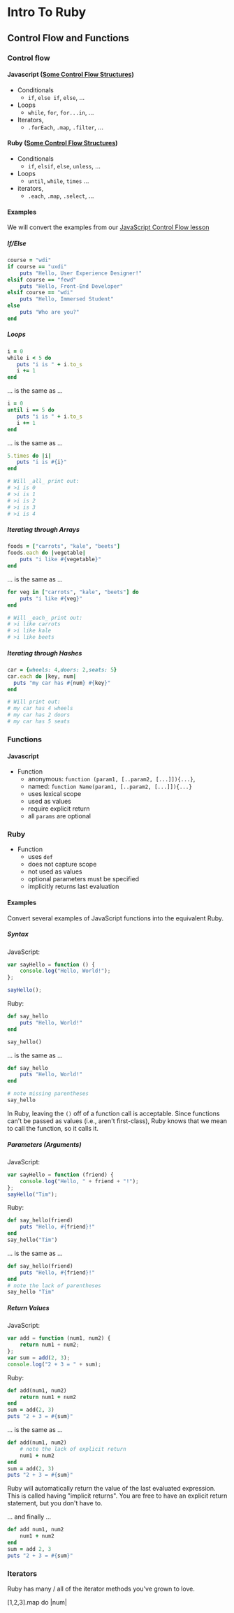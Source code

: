 # Intro To Ruby
## Control Flow and Functions

### Control flow

#### Javascript ([Some Control Flow Structures](https://developer.mozilla.org/en-US/docs/Web/JavaScript/Guide/Statements))

* Conditionals
    * `if`, `else if`, `else`, ...
* Loops
    * `while`,  `for`, `for...in`, ...
* Iterators,
    * `.forEach`, `.map`, `.filter`, ...

#### Ruby ([Some Control Flow Structures](http://en.wikibooks.org/wiki/Ruby_Programming/Syntax/Control_Structures))

* Conditionals
    * `if`, `elsif`, `else`, `unless`, ...
* Loops
    * `until`, `while`, `times` ...
* iterators,
    * `.each`, `.map`, `.select`, ...

#### Examples

We will convert the examples from our
[JavaScript Control Flow lesson](https://github.com/wdi-sf-fall/notes/blob/master/week_01_fundamentals/day_3_intro_to_javascript/dusk_control_flow_and_functions/control_flow.md)

##### If/Else #####

```ruby
course = "wdi"
if course == "uxdi"
    puts "Hello, User Experience Designer!"
elsif course == "fewd"
    puts "Hello, Front-End Developer"
elsif course == "wdi"
    puts "Hello, Immersed Student"
else
    puts "Who are you?"
end
```

##### Loops #####

```ruby
i = 0
while i < 5 do
   puts "i is " + i.to_s
   i += 1
end
```
... is the same as ...

```ruby
i = 0
until i == 5 do
   puts "i is " + i.to_s
   i += 1
end
```
... is the same as ...

```ruby
5.times do |i|
   puts "i is #{i}"
end

# Will _all_ print out:
# >i is 0
# >i is 1
# >i is 2
# >i is 3
# >i is 4
```
##### Iterating through Arrays #####

```ruby
foods = ["carrots", "kale", "beets"]
foods.each do |vegetable|
    puts "i like #{vegetable}"
end
```
... is the same as ...

```ruby
for veg in ["carrots", "kale", "beets"] do
    puts "i like #{veg}"
end

# Will _each_ print out:
# >i like carrots
# >i like kale
# >i like beets
```
##### Iterating through Hashes #####

```ruby
car = {wheels: 4,doors: 2,seats: 5}
car.each do |key, num|
  puts "my car has #{num} #{key}"
end

# Will print out:
# my car has 4 wheels
# my car has 2 doors
# my car has 5 seats
```
### Functions

#### Javascript

* Function
    * anonymous: `function (param1, [..param2, [...]]){...}`,
    * named: `function Name(param1, [..param2, [...]]){...}`
    * uses lexical scope
    * used as values
    * require explicit return
    * all `params` are optional

### Ruby

* Function
    * uses `def`
    * does not capture scope
    * not used as values
    * optional parameters must be specified
    * implicitly returns last evaluation

#### Examples

Convert several examples of JavaScript functions into the equivalent
Ruby.


##### Syntax #####

JavaScript:

```javascript
var sayHello = function () {
    console.log("Hello, World!");
};

sayHello();
```

Ruby:

```ruby
def say_hello
    puts "Hello, World!"
end

say_hello()
```

... is the same as ...

```ruby
def say_hello
    puts "Hello, World!"
end

# note missing parentheses
say_hello
```

In Ruby, leaving the `()` off of a function call is acceptable. Since
functions can't be passed as values (i.e., aren't first-class), Ruby
knows that we mean to call the function, so it calls it.

##### Parameters (Arguments) #####

JavaScript:

```javascript
var sayHello = function (friend) {
    console.log("Hello, " + friend + "!");
};
sayHello("Tim");
```

Ruby:

```ruby
def say_hello(friend)
    puts "Hello, #{friend}!"
end
say_hello("Tim")
```

... is the same as ...

```ruby
def say_hello(friend)
    puts "Hello, #{friend}!"
end
# note the lack of parentheses
say_hello "Tim"
```

##### Return Values #####

JavaScript:

```javascript
var add = function (num1, num2) {
    return num1 + num2;
};
var sum = add(2, 3);
console.log("2 + 3 = " + sum);
```

Ruby:

```ruby
def add(num1, num2)
    return num1 + num2
end
sum = add(2, 3)
puts "2 + 3 = #{sum}"
```

... is the same as ...

```ruby
def add(num1, num2)
    # note the lack of explicit return
    num1 + num2
end
sum = add(2, 3)
puts "2 + 3 = #{sum}"
```

Ruby will automatically return the value of the last evaluated
expression.  This is called having "implicit returns". You are free to
have an explicit return statement, but you don't have to.

... and finally ...

```ruby
def add num1, num2
    num1 + num2
end
sum = add 2, 3
puts "2 + 3 = #{sum}"
```

### Iterators

Ruby has many / all of the iterator methods you've grown to love.


[1,2,3].map do |num|

